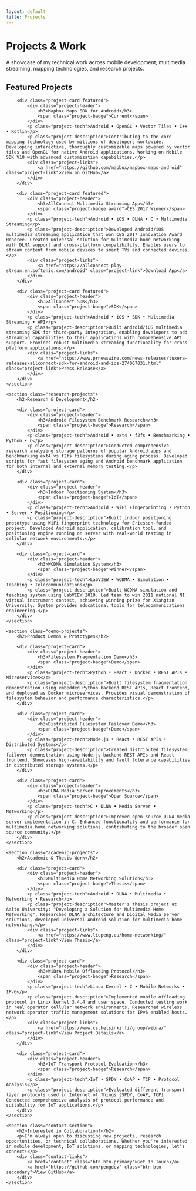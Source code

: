 ```yaml
---
layout: default
title: Projects
---
```


<div class="projects-hero">
    <h1>Projects & Work</h1>
    <p>A showcase of my technical work across mobile development, multimedia streaming, mapping technologies, and research projects.</p>
</div>

<div class="projects-content">
    <section class="featured-projects">
        <h2>Featured Projects</h2>
        
        <div class="project-card featured">
            <div class="project-header">
                <h3>Mapbox Maps SDK for Android</h3>
                <span class="project-badge">Current</span>
            </div>
            <p class="project-tech">Android • OpenGL • Vector Tiles • C++ • Kotlin</p>
            <p class="project-description">Contributing to the core mapping technology used by millions of developers worldwide. Developing interactive, thoroughly customizable maps powered by vector tiles and OpenGL for native Android applications. Working on Mobile SDK V10 with advanced customization capabilities.</p>
            <div class="project-links">
                <a href="https://github.com/mapbox/mapbox-maps-android" class="project-link">View on GitHub</a>
            </div>
        </div>

        <div class="project-card featured">
            <div class="project-header">
                <h3>AllConnect Multimedia Streaming App</h3>
                <span class="project-badge award">CES 2017 Winner</span>
            </div>
            <p class="project-tech">Android • iOS • DLNA • C • Multimedia Streaming</p>
            <p class="project-description">Developed Android/iOS multimedia streaming application that won CES 2017 Innovation Award Honoree. Created universal solution for multimedia home networking with DLNA support and cross-platform compatibility. Enables users to stream content from mobile devices to smart TVs and connected devices.</p>
            <div class="project-links">
                <a href="https://allconnect-play-stream.en.softonic.com/android" class="project-link">Download App</a>
            </div>
        </div>

        <div class="project-card featured">
            <div class="project-header">
                <h3>AllConnect SDK</h3>
                <span class="project-badge">SDK</span>
            </div>
            <p class="project-tech">Android • iOS • SDK • Multimedia Streaming • API</p>
            <p class="project-description">Built Android/iOS multimedia streaming SDK for third-party integration, enabling developers to add streaming capabilities to their applications with comprehensive API support. Provides robust multimedia streaming functionality for cross-platform applications.</p>
            <div class="project-links">
                <a href="https://www.prnewswire.com/news-releases/tuxera-releases-allconnect-sdk-for-android-and-ios-274067031.html" class="project-link">Press Release</a>
            </div>
        </div>
    </section>

    <section class="research-projects">
        <h2>Research & Development</h2>
        
        <div class="project-card">
            <div class="project-header">
                <h3>Android Filesystem Benchmark Research</h3>
                <span class="project-badge">Research</span>
            </div>
            <p class="project-tech">Android • ext4 • f2fs • Benchmarking • Python • C</p>
            <p class="project-description">Conducted comprehensive research analyzing storage patterns of popular Android apps and benchmarking ext4 vs f2fs filesystems during aging process. Developed scripts for fast filesystem aging and Android benchmark application for both internal and external memory testing.</p>
        </div>

        <div class="project-card">
            <div class="project-header">
                <h3>Indoor Positioning System</h3>
                <span class="project-badge">IoT</span>
            </div>
            <p class="project-tech">Android • WiFi Fingerprinting • Python • Server • Positioning</p>
            <p class="project-description">Built indoor positioning prototype using WiFi fingerprint technology for Ericsson-funded project. Developed Android application, calibration tool, and positioning engine running on server with real-world testing in cellular network environments.</p>
        </div>

        <div class="project-card">
            <div class="project-header">
                <h3>WCDMA Simulation System</h3>
                <span class="project-badge">Winner</span>
            </div>
            <p class="project-tech">LabVIEW • WCDMA • Simulation • Teaching • Telecommunications</p>
            <p class="project-description">Built WCDMA simulation and teaching system using LabVIEW 2010. Led team to win 2011 national NI virtual instrument contest, achieving winning prize for Xiangtan University. System provides educational tools for telecommunications engineering.</p>
        </div>
    </section>

    <section class="demo-projects">
        <h2>Product Demos & Prototypes</h2>
        
        <div class="project-card">
            <div class="project-header">
                <h3>Filesystem Fragmentation Demo</h3>
                <span class="project-badge">Demo</span>
            </div>
            <p class="project-tech">Python • React • Docker • REST APIs • Microservices</p>
            <p class="project-description">Built filesystem fragmentation demonstration using embedded Python backend REST APIs, React frontend, and deployed as Docker microservices. Provides visual demonstration of filesystem behavior and performance characteristics.</p>
        </div>

        <div class="project-card">
            <div class="project-header">
                <h3>Distributed Filesystem Failover Demo</h3>
                <span class="project-badge">Demo</span>
            </div>
            <p class="project-tech">Node.js • React • REST APIs • Distributed Systems</p>
            <p class="project-description">Created distributed filesystem failover demonstration using Node.js backend REST APIs and React frontend. Showcases high-availability and fault tolerance capabilities in distributed storage systems.</p>
        </div>

        <div class="project-card">
            <div class="project-header">
                <h3>DLNA Media Server Improvements</h3>
                <span class="project-badge">Open Source</span>
            </div>
            <p class="project-tech">C • DLNA • Media Server • Networking</p>
            <p class="project-description">Improved open source DLNA media server implementation in C. Enhanced functionality and performance for multimedia home networking solutions, contributing to the broader open source community.</p>
        </div>
    </section>

    <section class="academic-projects">
        <h2>Academic & Thesis Work</h2>
        
        <div class="project-card">
            <div class="project-header">
                <h3>Multimedia Home Networking Solution</h3>
                <span class="project-badge">Thesis</span>
            </div>
            <p class="project-tech">Android • DLNA • Multimedia • Networking • Research</p>
            <p class="project-description">Master's thesis project at Aalto University: "Developing a Solution for Multimedia Home Networking". Researched DLNA architecture and Digital Media Server solutions, developed universal Android solution for multimedia home networking.</p>
            <div class="project-links">
                <a href="https://www.liupeng.eu/home-networking/" class="project-link">View Thesis</a>
            </div>
        </div>

        <div class="project-card">
            <div class="project-header">
                <h3>WiBrA Mobile Offloading Protocol</h3>
                <span class="project-badge">Research</span>
            </div>
            <p class="project-tech">Linux Kernel • C • Mobile Networks • IPv6</p>
            <p class="project-description">Implemented mobile offloading protocol in Linux kernel 3.4.4 and user space. Conducted testing work in real operator cellular network environments. Researched wireless network operator traffic management solutions for IPv6 enabled hosts.</p>
            <div class="project-links">
                <a href="https://www.cs.helsinki.fi/group/wibra/" class="project-link">View Project Details</a>
            </div>
        </div>

        <div class="project-card">
            <div class="project-header">
                <h3>IoT Transport Protocol Evaluation</h3>
                <span class="project-badge">Research</span>
            </div>
            <p class="project-tech">IoT • SPDY • CoAP • TCP • Protocol Analysis</p>
            <p class="project-description">Evaluated different transport layer protocols used in Internet of Things (SPDY, CoAP, TCP). Conducted comprehensive analysis of protocol performance and suitability for IoT applications.</p>
        </div>
    </section>

    <section class="contact-section">
        <h2>Interested in Collaboration?</h2>
        <p>I'm always open to discussing new projects, research opportunities, or technical collaborations. Whether you're interested in mobile development, IoT solutions, or mapping technologies, let's connect!</p>
        <div class="contact-links">
            <a href="contact" class="btn btn-primary">Get In Touch</a>
            <a href="https://github.com/pengdev" class="btn btn-secondary">View GitHub</a>
        </div>
    </section>
</div> 
